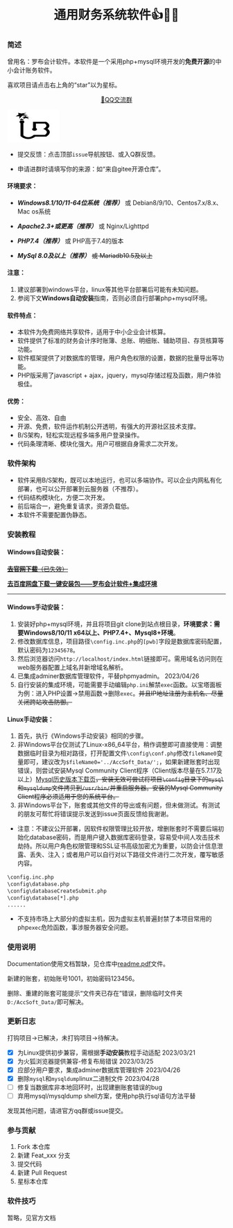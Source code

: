 # <p align="center">通用财务系统软件👍🚀️🚀️</p>

### 简述

曾用名：罗布会计软件。本软件是一个采用php+mysql环境开发的**免费开源**的中小会计账务软件。

喜欢项目请点击右上角的“star”以为星标。

<p align="center"><a href="https://shang.qq.com/wpa/qunwpa?idkey=e42a8a107e989ef014be2938e815b420fd3dc64c47d3cda351190b0227129e5b"> 🐧QQ交流群</a></p>

![截图](src/a37b895a498b870bb99ca1fb292d056d.png)

- 提交反馈：点击顶部`issue`导航按钮、或入Q群反馈。

- 申请进群时请填写你的来源：如“来自gitee开源仓库”。

#### 环境要求：

- ***Windows8.1/10/11-64位系统（推荐）*** 或 Debian8/9/10、Centos7.x/8.x、Mac os系统

- ***Apache2.3+或更高（推荐）*** 或 Nginx/Lighttpd

- ***PHP7.4（推荐）*** 或 PHP高于7.4的版本

- ***MySql 8.0及以上（推荐）*** ~~或 Mariadb10.5及以上~~

#### 注意：

1. 建议部署到windows平台，linux等其他平台部署后可能有未知问题。
2. 参阅下文**Windows自动安装**指南，否则必须自行部署php+mysql环境。

#### 软件特点：

- 本软件为免费网络共享软件，适用于中小企业会计核算。
- 软件提供了标准的财务会计序时账簿、总账、明细账、辅助项目、存货核算等功能。
- 软件框架提供了对数据库的管理，用户角色权限的设置，数据的批量导出等功能。
- PHP版采用了javascript + ajax，jquery，mysql存储过程及函数，用户体验极佳。

#### 优势：

- 安全、高效、自由
- 开源、免费，软件运作机制公开透明，有强大的开源社区技术支撑。
- B/S架构，轻松实现远程多端多用户登录操作。
- 代码条理清晰、模块化强大。用户可根据自身需求二次开发。

### 软件架构

- 软件采用B/S架构，既可以本地运行，也可以多端协作。可以企业内网私有化部署，也可以公开部署到云服务器（不推荐）。
- 代码结构模块化，方便二次开发。
- 前后端合一，避免重复请求，资源负载低。
- 本软件不需要配置伪静态。

### 安装教程

#### Windows自动安装：

~~[**去官网下载**（已失效）](http://www.accsoft2008.com/ "点这里一键安装Windows罗布会计软件+PHP+Mysql集成环境")~~

[**去百度网盘下载一键安装包——罗布会计软件+集成环境**](https://pan.baidu.com/s/1Uz5u8FOAPaAeDw-v1aThXQ?pwd=1234)

***


#### Windows手动安装：

1. 安装好php+mysql环境，并且将项目git clone到站点根目录，**环境要求：需要Windows8/10/11 x64以上、PHP7.4+、Mysql8+环境**。
2. 修改数据库信息，项目路径`\config.inc.php`的`[pwb]`字段是数据库密码配置，默认密码为`12345678`。
3. 然后浏览器访问`http://localhost/index.html`链接即可。需用域名访问则在web服务器配置上域名并新增域名解析。
4. 已集成adminer数据库管理软件，平替phpmyadmin。    2023/04/26
5. 自行安装的集成环境，可能需要手动编辑`php.ini`解禁`exec`函数。以宝塔面板为例：进入PHP设置->禁用函数->删除`exec`。~~并且IP地址注册为主机名、尽量关闭跨站攻击防御。~~

#### Linux手动安装：

1. 首先，执行《Windows手动安装》相同的步骤。
2. 非Windows平台仅测试了Linux-x86_64平台，稍作调整即可直接使用：调整数据临时目录为相对路径，打开配置文件`\config\conf.php`修改`fileName0`变量即可，建议改为`$fileName0='../AccSoft_Data/';`，如果新建账套时出现错误，则尝试安装Mysql Community Client程序（Client版本尽量在5.7.17及以上）[Mysql历史版本下载页](https://downloads.mysql.com/archives/community/)~~，安装无效可尝试将项目`\config`目录下的`mysql`和`mysqldump`文件拷贝到`/usr/bin/`并重启服务器。安装的Mysql Community Client程序必须适用于您的系统平台。~~
3. 非Windows平台下，账套或其他文件的导出或有问题，但未做测试。有测试的朋友可帮忙将错误提示发送到issue页面反馈给我谢谢。

- 注意：不建议公开部署，因软件权限管理比较开放，增删账套时不需要后端初始化database密码，而是用户键入数据库密码登录，容易受中间人攻击技术劫持。所以用户角色权限管理和SSL证书高级加密尤为重要，以防会计信息泄露、丢失、注入；或者用户可以自行对以下路径文件进行二次开发，覆写敏感内容。
 ```
\config.inc.php
\config\database.php
\config\databaseCreateSubmit.php
\config\database[*].php
......
```
- 不支持市场上大部分的虚拟主机，因为虚拟主机普遍封禁了本项目常用的php`exec`危险函数，事涉服务器安全问题。

### 使用说明

Documentation使用文档暂缺，见仓库中[readme.pdf](https://)文件。

新建的账套，初始账号1001，初始密码123456。

删除、重建的账套可能提示“文件夹已存在”错误，删除临时文件夹`D:/AccSoft_Data/`即可解决。

### 更新日志

打钩项目->已解决，未打钩项目->待解决。

- [x] 为Linux提供初步兼容，需根据**手动安装**教程手动适配    2023/03/21
- [x] 为火狐浏览器提供兼容-修复布局错误    2023/03/25
- [x] 应部分用户要求，集成adminer数据库管理软件    2023/04/26
- [x] 删除`mysql`和`mysqldump`linux二进制文件    2023/04/28
- [ ] 修复当数据库非本地回环时，出现建删账套错误的bug
- [ ] 弃用mysql/mysqldump shell方案，使用php执行sql语句方法平替

发现其他问题，请进官方qq群或issue提交。

### 参与贡献

1. Fork 本仓库
2. 新建 Feat_xxx 分支
3. 提交代码
4. 新建 Pull Request
5. 星标本仓库

### 软件技巧

暂略，见官方文档
